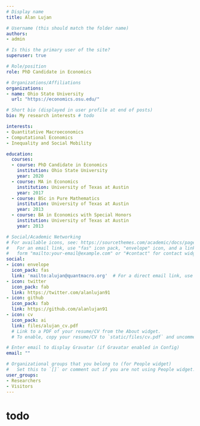 ```yaml
---
# Display name
title: Alan Lujan

# Username (this should match the folder name)
authors:
- admin

# Is this the primary user of the site?
superuser: true

# Role/position
role: PhD Candidate in Economics

# Organizations/Affiliations
organizations:
- name: Ohio State University
  url: "https://economics.osu.edu/"

# Short bio (displayed in user profile at end of posts)
bio: My research interests # todo

interests:
- Quantitative Macroeconomics
- Computational Economics
- Inequality and Social Mobility

education:
  courses:
  - course: PhD Candidate in Economics
    institution: Ohio State University
    year: 2020
  - course: MA in Economics
    institution: University of Texas at Austin
    year: 2017
  - course: BSc in Pure Mathematics
    institution: University of Texas at Austin
    year: 2013
  - course: BA in Economics with Special Honors
    institution: University of Texas at Austin
    year: 2013

# Social/Academic Networking
# For available icons, see: https://sourcethemes.com/academic/docs/page-builder/#icons
#   For an email link, use "fas" icon pack, "envelope" icon, and a link in the
#   form "mailto:your-email@example.com" or "#contact" for contact widget.
social:
- icon: envelope
  icon_pack: fas
  link: 'mailto:alujan@quantmacro.org'  # For a direct email link, use "mailto:test@example.org".
- icon: twitter
  icon_pack: fab
  link: https://twitter.com/alanlujan91
- icon: github
  icon_pack: fab
  link: https://github.com/alanlujan91
- icon: cv
  icon_pack: ai
  link: files/alujan_cv.pdf
  # Link to a PDF of your resume/CV from the About widget.
  # To enable, copy your resume/CV to `static/files/cv.pdf` and uncomment the lines below.

# Enter email to display Gravatar (if Gravatar enabled in Config)
email: ""

# Organizational groups that you belong to (for People widget)
#   Set this to `[]` or comment out if you are not using People widget.
user_groups:
- Researchers
- Visitors
---
```


# todo
